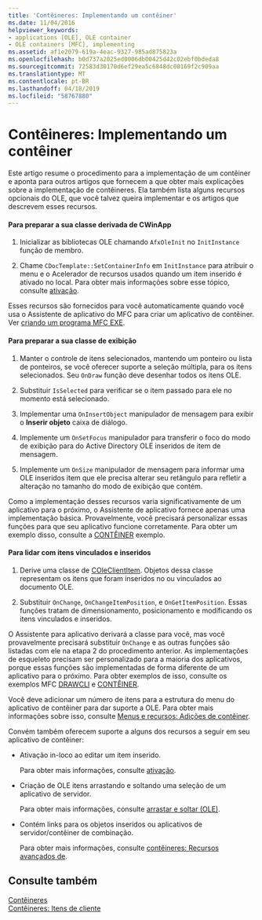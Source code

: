 ```yaml
---
title: 'Contêineres: Implementando um contêiner'
ms.date: 11/04/2016
helpviewer_keywords:
- applications [OLE], OLE container
- OLE containers [MFC], implementing
ms.assetid: af1e2079-619a-4eac-9327-985ad875823a
ms.openlocfilehash: b0d737a2025ed0006db00425d42c02ebf0bdeda8
ms.sourcegitcommit: 72583d30170d6ef29ea5c6848dc00169f2c909aa
ms.translationtype: MT
ms.contentlocale: pt-BR
ms.lasthandoff: 04/18/2019
ms.locfileid: "58767880"
---
```

# <a name="containers-implementing-a-container"></a>Contêineres: Implementando um contêiner

Este artigo resume o procedimento para a implementação de um contêiner e aponta para outros artigos que fornecem a que obter mais explicações sobre a implementação de contêineres. Ela também lista alguns recursos opcionais do OLE, que você talvez queira implementar e os artigos que descrevem esses recursos.

#### <a name="to-prepare-your-cwinapp-derived-class"></a>Para preparar a sua classe derivada de CWinApp

1. Inicializar as bibliotecas OLE chamando `AfxOleInit` no `InitInstance` função de membro.

1. Chame `CDocTemplate::SetContainerInfo` em `InitInstance` para atribuir o menu e o Acelerador de recursos usados quando um item inserido é ativado no local. Para obter mais informações sobre esse tópico, consulte [ativação](../mfc/activation-cpp.md).

Esses recursos são fornecidos para você automaticamente quando você usa o Assistente de aplicativo do MFC para criar um aplicativo de contêiner. Ver [criando um programa MFC EXE](../mfc/reference/mfc-application-wizard.md).

#### <a name="to-prepare-your-view-class"></a>Para preparar a sua classe de exibição

1. Manter o controle de itens selecionados, mantendo um ponteiro ou lista de ponteiros, se você oferecer suporte a seleção múltipla, para os itens selecionados. Seu `OnDraw` função deve desenhar todos os itens OLE.

1. Substituir `IsSelected` para verificar se o item passado para ele no momento está selecionado.

1. Implementar uma `OnInsertObject` manipulador de mensagem para exibir o **Inserir objeto** caixa de diálogo.

1. Implemente um `OnSetFocus` manipulador para transferir o foco do modo de exibição para do Active Directory OLE inseridos de item de mensagem.

1. Implemente um `OnSize` manipulador de mensagem para informar uma OLE inseridos item que ele precisa alterar seu retângulo para refletir a alteração no tamanho do modo de exibição que contém.

Como a implementação desses recursos varia significativamente de um aplicativo para o próximo, o Assistente de aplicativo fornece apenas uma implementação básica. Provavelmente, você precisará personalizar essas funções para que seu aplicativo funcione corretamente. Para obter um exemplo disso, consulte a [CONTÊINER](../overview/visual-cpp-samples.md) exemplo.

#### <a name="to-handle-embedded-and-linked-items"></a>Para lidar com itens vinculados e inseridos

1. Derive uma classe de [COleClientItem](../mfc/reference/coleclientitem-class.md). Objetos dessa classe representam os itens que foram inseridos no ou vinculados ao documento OLE.

1. Substituir `OnChange`, `OnChangeItemPosition`, e `OnGetItemPosition`. Essas funções tratam de dimensionamento, posicionamento e modificando os itens vinculados e inseridos.

O Assistente para aplicativo derivará a classe para você, mas você provavelmente precisará substituir `OnChange` e as outras funções são listadas com ele na etapa 2 do procedimento anterior. As implementações de esqueleto precisam ser personalizado para a maioria dos aplicativos, porque essas funções são implementadas de forma diferente de um aplicativo para o próximo. Para obter exemplos de isso, consulte os exemplos MFC [DRAWCLI](../overview/visual-cpp-samples.md) e [CONTÊINER](../overview/visual-cpp-samples.md).

Você deve adicionar um número de itens para a estrutura do menu do aplicativo de contêiner para dar suporte a OLE. Para obter mais informações sobre isso, consulte [Menus e recursos: Adições de contêiner](../mfc/menus-and-resources-container-additions.md).

Convém também oferecem suporte a alguns dos recursos a seguir em seu aplicativo de contêiner:

- Ativação in-loco ao editar um item inserido.

   Para obter mais informações, consulte [ativação](../mfc/activation-cpp.md).

- Criação de OLE itens arrastando e soltando uma seleção de um aplicativo de servidor.

   Para obter mais informações, consulte [arrastar e soltar (OLE)](../mfc/drag-and-drop-ole.md).

- Contém links para os objetos inseridos ou aplicativos de servidor/contêiner de combinação.

   Para obter mais informações, consulte [contêineres: Recursos avançados de](../mfc/containers-advanced-features.md).

## <a name="see-also"></a>Consulte também

[Contêineres](../mfc/containers.md)<br/>
[Contêineres: Itens de cliente](../mfc/containers-client-items.md)
